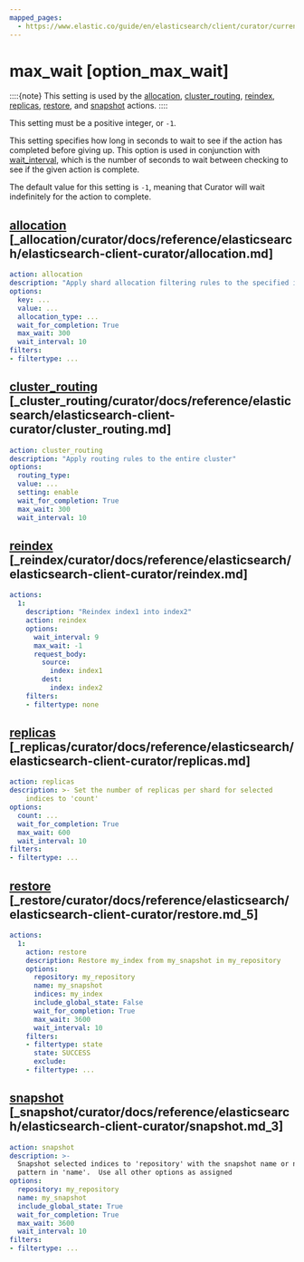 ```yaml
---
mapped_pages:
  - https://www.elastic.co/guide/en/elasticsearch/client/curator/current/option_max_wait.html
---
```


# max_wait [option_max_wait]

::::{note}
This setting is used by the [allocation](/reference/allocation.md), [cluster_routing](/reference/cluster_routing.md), [reindex](/reference/reindex.md), [replicas](/reference/replicas.md), [restore](/reference/restore.md), and [snapshot](/reference/snapshot.md) actions.
::::


This setting must be a positive integer, or `-1`.

This setting specifies how long in seconds to wait to see if the action has completed before giving up.  This option is used in conjunction with [wait_interval](/reference/option_wait_interval.md), which is the number of seconds to wait between checking to see if the given action is complete.

The default value for this setting is `-1`, meaning that Curator will wait indefinitely for the action to complete.

## [allocation](/reference/allocation.md) [_allocation/curator/docs/reference/elasticsearch/elasticsearch-client-curator/allocation.md]

```yaml
action: allocation
description: "Apply shard allocation filtering rules to the specified indices"
options:
  key: ...
  value: ...
  allocation_type: ...
  wait_for_completion: True
  max_wait: 300
  wait_interval: 10
filters:
- filtertype: ...
```


## [cluster_routing](/reference/cluster_routing.md) [_cluster_routing/curator/docs/reference/elasticsearch/elasticsearch-client-curator/cluster_routing.md]

```yaml
action: cluster_routing
description: "Apply routing rules to the entire cluster"
options:
  routing_type:
  value: ...
  setting: enable
  wait_for_completion: True
  max_wait: 300
  wait_interval: 10
```


## [reindex](/reference/reindex.md) [_reindex/curator/docs/reference/elasticsearch/elasticsearch-client-curator/reindex.md]

```yaml
actions:
  1:
    description: "Reindex index1 into index2"
    action: reindex
    options:
      wait_interval: 9
      max_wait: -1
      request_body:
        source:
          index: index1
        dest:
          index: index2
    filters:
    - filtertype: none
```


## [replicas](/reference/replicas.md) [_replicas/curator/docs/reference/elasticsearch/elasticsearch-client-curator/replicas.md]

```yaml
action: replicas
description: >- Set the number of replicas per shard for selected
    indices to 'count'
options:
  count: ...
  wait_for_completion: True
  max_wait: 600
  wait_interval: 10
filters:
- filtertype: ...
```


## [restore](/reference/restore.md) [_restore/curator/docs/reference/elasticsearch/elasticsearch-client-curator/restore.md_5]

```yaml
actions:
  1:
    action: restore
    description: Restore my_index from my_snapshot in my_repository
    options:
      repository: my_repository
      name: my_snapshot
      indices: my_index
      include_global_state: False
      wait_for_completion: True
      max_wait: 3600
      wait_interval: 10
    filters:
    - filtertype: state
      state: SUCCESS
      exclude:
    - filtertype: ...
```


## [snapshot](/reference/snapshot.md) [_snapshot/curator/docs/reference/elasticsearch/elasticsearch-client-curator/snapshot.md_3]

```yaml
action: snapshot
description: >-
  Snapshot selected indices to 'repository' with the snapshot name or name
  pattern in 'name'.  Use all other options as assigned
options:
  repository: my_repository
  name: my_snapshot
  include_global_state: True
  wait_for_completion: True
  max_wait: 3600
  wait_interval: 10
filters:
- filtertype: ...
```


